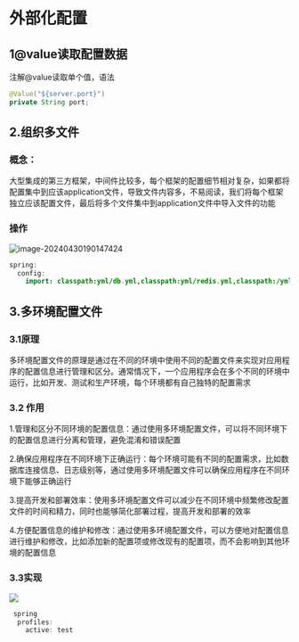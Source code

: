# 外部化配置

## 1@value读取配置数据

注解@value读取单个值，语法

```java
@Value("${server.port}")
private String port;
```



## 2.组织多文件

### 概念：

大型集成的第三方框架，中间件比较多，每个框架的配置细节相对复杂，如果都将配置集中到应该application文件，导致文件内容多，不易阅读，我们将每个框架独立应该配置文件，最后将多个文件集中到application文件中导入文件的功能

### 操作

![image-20240430190147424](C:\Users\qwxqy\AppData\Roaming\Typora\typora-user-images\image-20240430190147424.png)

```java
spring:
  config:
    import: classpath:yml/db.yml,classpath:yml/redis.yml,classpath:/yml/rabbitMq.yml
```

## 3.多环境配置文件

### 3.1原理

多环境配置文件的原理是通过在不同的环境中使用不同的配置文件来实现对应用程序的配置信息进行管理和区分。通常情况下，一个应用程序会在多个不同的环境中运行，比如开发、测试和生产环境，每个环境都有自己独特的配置需求

### 3.2 作用

1.管理和区分不同环境的配置信息：通过使用多环境配置文件，可以将不同环境下的配置信息进行分离和管理，避免混淆和错误配置

2.确保应用程序在不同环境下正确运行：每个环境可能有不同的配置需求，比如数据库连接信息、日志级别等，通过使用多环境配置文件可以确保应用程序在不同环境下能够正确运行

3.提高开发和部署效率：使用多环境配置文件可以减少在不同环境中频繁修改配置文件的时间和精力，同时也能够简化部署过程，提高开发和部署的效率

4.方便配置信息的维护和修改：通过使用多环境配置文件，可以方便地对配置信息进行维护和修改，比如添加新的配置项或修改现有的配置项，而不会影响到其他环境的配置信息

### 3.3实现

![](C:\Users\qwxqy\AppData\Roaming\Typora\typora-user-images\image-20240430193139597.png)

```java
 spring 
  profiles:
    active: test
```

